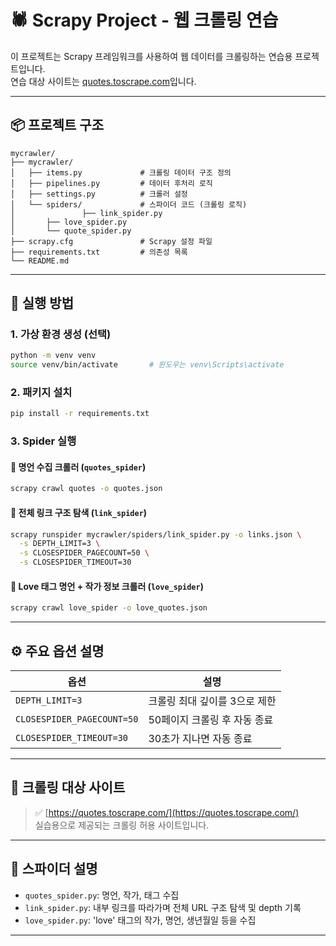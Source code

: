 # 🕷️ Scrapy Project - 웹 크롤링 연습

이 프로젝트는 Scrapy 프레임워크를 사용하여 웹 데이터를 크롤링하는 연습용 프로젝트입니다.  
연습 대상 사이트는 [quotes.toscrape.com](https://quotes.toscrape.com/)입니다.

---

## 📦 프로젝트 구조

```
mycrawler/
├── mycrawler/
│   ├── items.py             # 크롤링 데이터 구조 정의
│   ├── pipelines.py         # 데이터 후처리 로직
│   ├── settings.py          # 크롤러 설정
│   └── spiders/             # 스파이더 코드 (크롤링 로직)
│				├── link_spider.py
│       ├── love_spider.py
│       └── quote_spider.py
├── scrapy.cfg               # Scrapy 설정 파일
├── requirements.txt         # 의존성 목록
└── README.md
```

---

## 🚀 실행 방법

### 1. 가상 환경 생성 (선택)
```bash
python -m venv venv
source venv/bin/activate       # 윈도우는 venv\Scripts\activate
```

### 2. 패키지 설치
```bash
pip install -r requirements.txt
```

### 3. Spider 실행

#### 📘 명언 수집 크롤러 (`quotes_spider`)
```bash
scrapy crawl quotes -o quotes.json
```

#### 🔗 전체 링크 구조 탐색 (`link_spider`)
```bash
scrapy runspider mycrawler/spiders/link_spider.py -o links.json \
  -s DEPTH_LIMIT=3 \
  -s CLOSESPIDER_PAGECOUNT=50 \
  -s CLOSESPIDER_TIMEOUT=30
```

#### 💖 Love 태그 명언 + 작가 정보 크롤러 (`love_spider`)
``` bash
scrapy crawl love_spider -o love_quotes.json
```

---

## ⚙️ 주요 옵션 설명

| 옵션 | 설명 |
|------|------|
| `DEPTH_LIMIT=3` | 크롤링 최대 깊이를 3으로 제한 |
| `CLOSESPIDER_PAGECOUNT=50` | 50페이지 크롤링 후 자동 종료 |
| `CLOSESPIDER_TIMEOUT=30` | 30초가 지나면 자동 종료 |

---

## 🧾 크롤링 대상 사이트

> ✅ [https://quotes.toscrape.com/](https://quotes.toscrape.com/)  
> 실습용으로 제공되는 크롤링 허용 사이트입니다.

---

## 🧪 스파이더 설명

- `quotes_spider.py`: 명언, 작가, 태그 수집
- `link_spider.py`: 내부 링크를 따라가며 전체 URL 구조 탐색 및 depth 기록
- `love_spider.py`: 'love' 태그의 작가, 명언, 생년월일 등을 수집

---
